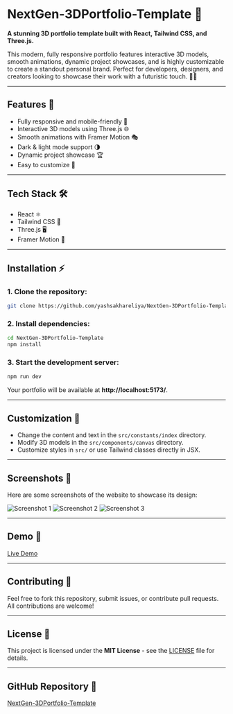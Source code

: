 # NextGen-3DPortfolio-Template 🚀

**A stunning 3D portfolio template built with React, Tailwind CSS, and Three.js.**

This modern, fully responsive portfolio features interactive 3D models, smooth animations, dynamic project showcases, and is highly customizable to create a standout personal brand. Perfect for developers, designers, and creators looking to showcase their work with a futuristic touch. 🎨✨

---

## Features 📌
- Fully responsive and mobile-friendly 📱
- Interactive 3D models using Three.js 🌐
- Smooth animations with Framer Motion 🎭
- Dark & light mode support 🌗
- Dynamic project showcase 🏆
- Easy to customize 🎨

---

## Tech Stack 🛠️
- React ⚛️
- Tailwind CSS 🌟
- Three.js 🖥️
- Framer Motion 💫

---

## Installation ⚡

### 1. Clone the repository:
```bash
git clone https://github.com/yashsakhareliya/NextGen-3DPortfolio-Template.git
```

### 2. Install dependencies:
```bash
cd NextGen-3DPortfolio-Template
npm install
```

### 3. Start the development server:
```bash
npm run dev
```
Your portfolio will be available at **http://localhost:5173/**.

---

## Customization 🎨
- Change the content and text in the `src/constants/index` directory.
- Modify 3D models in the `src/components/canvas` directory.
- Customize styles in `src/` or use Tailwind classes directly in JSX.

---

## Screenshots 📸
Here are some screenshots of the website to showcase its design:

![Screenshot 1](https://your-image-url.com/screenshot1.png)
![Screenshot 2](https://your-image-url.com/screenshot2.png)
![Screenshot 3](https://your-image-url.com/screenshot3.png)

---

## Demo 🎥
[Live Demo](https://your-portfolio-link.com)

---

## Contributing 🤝
Feel free to fork this repository, submit issues, or contribute pull requests. All contributions are welcome!

---

## License 📜
This project is licensed under the **MIT License** - see the [LICENSE](./LICENSE) file for details.

---

## GitHub Repository 🔗
[NextGen-3DPortfolio-Template](https://github.com/yashsakhareliya/NextGen-3DPortfolio-Template)

